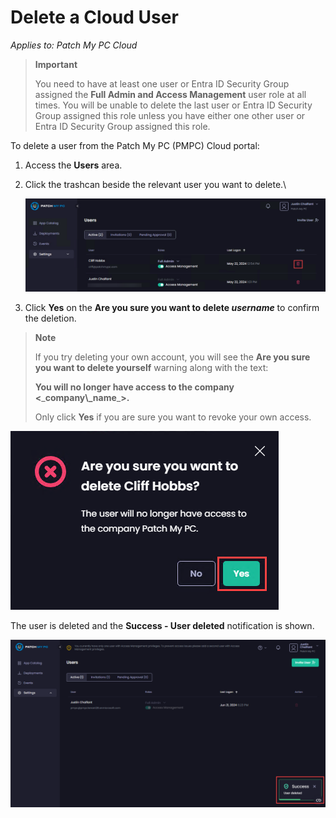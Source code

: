 # Delete a Cloud User

_Applies to: Patch My PC Cloud_

<blockquote class="wp-block-quote">
<p><strong>Important</strong></p>
<p>You need to have at least one user or Entra ID Security Group assigned the <strong>Full Admin and Access Management</strong> user role at all times. You will be unable to delete the last user or Entra ID Security Group assigned this role unless you have either one other user or Entra ID Security Group assigned this role.</p>
</blockquote>

To delete a user from the Patch My PC (PMPC) Cloud portal:

1. Access the <strong>Users</strong> area.
2.  Click the trashcan beside the relevant user you want to delete.\


    ![Clicking the trashcan beside the user to be deleted](/_images/image-(781).png "Clicking the trashcan beside the user to be deleted")
3. Click <strong>Yes</strong> on the <strong>Are you sure you want to delete&#x20;</strong>_<strong>username</strong>_ to confirm the deletion.

<blockquote class="wp-block-quote">
<p><strong>Note</strong></p>
<p>If you try deleting your own account, you will see the <strong>Are you sure you want to delete yourself</strong> warning along with the text:</p>
<p><strong>You will no longer have access to the company <</strong>_<strong>company\_name</strong>_<strong>>.</strong></p>
<p>Only click <strong>Yes</strong> if you are sure you want to revoke your own access.</p>
</blockquote>

![Clicking “Yes” to confirm the deletion of the user](/_images/image-(782).png "Clicking “Yes” to confirm the deletion of the user")

The user is deleted and the <strong>Success - User deleted</strong> notification is shown.

![Confirmation of the user being deleted](/_images/image-(729).png "Confirmation of the user being deleted")